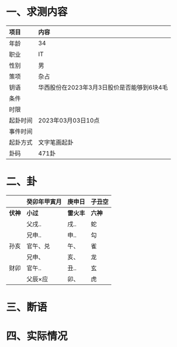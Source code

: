 # 一、求测内容
|项目|内容|
|:-|:-|
|年龄|34|
|职业|IT|
|性别|男|
|策项|杂占|
|钥语|华西股份在2023年3月3日股价是否能够到6块4毛|
|条件||
|时限||
|起卦时间|2023年03月03日10点|
|事件时间||
|起卦方式|文字笔画起卦|
|卦码|471卦|

# 二、卦
||癸卯年甲寅月|庚申日|子丑空|
|:-|:-|:-|:-|
|**伏神**|**小过**|**雷火丰**|**六神**|
||父戌..|戌..|蛇|
||兄申..|申..|勾|
|孙亥|官午、兑|午、|雀|
||兄申、|亥、|龙|
|财卯|官午..|丑..|玄|
||父辰×应|卯、|虎|


# 三、断语

# 四、实际情况
